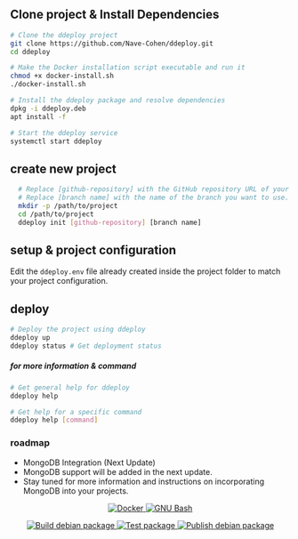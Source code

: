 

## Clone project & Install Dependencies

```sh
# Clone the ddeploy project
git clone https://github.com/Nave-Cohen/ddeploy.git
cd ddeploy

# Make the Docker installation script executable and run it
chmod +x docker-install.sh
./docker-install.sh

# Install the ddeploy package and resolve dependencies
dpkg -i ddeploy.deb
apt install -f

# Start the ddeploy service
systemctl start ddeploy
```

## create new project

```sh
  # Replace [github-repository] with the GitHub repository URL of your project.
  # Replace [branch name] with the name of the branch you want to use.
  mkdir -p /path/to/project
  cd /path/to/project
  ddeploy init [github-repository] [branch name]
```

## setup & project configuration

Edit the `ddeploy.env` file already created inside the project folder to match your project configuration.

## deploy

```sh
# Deploy the project using ddeploy
ddeploy up
ddeploy status # Get deployment status
```

##### for more information & command

```sh
# Get general help for ddeploy
ddeploy help

# Get help for a specific command
ddeploy help [command]
```

### roadmap

- MongoDB Integration (Next Update)
- MongoDB support will be added in the next update.
- Stay tuned for more information and instructions on incorporating MongoDB into your projects.

<p align="center">
  <a href="https://www.docker.com/">
    <img src="https://img.shields.io/badge/Docker-2496ED?style=for-the-badge&logo=Docker&logoColor=white" alt="Docker">
  </a>
  <a href="https://www.gnu.org/software/bash/">
    <img src="https://img.shields.io/badge/bash-black?style=for-the-badge&logo=gnubash&logoColor=white" alt="GNU Bash">
  </a>
</p>

<div align="center" style="text-align: center;">
  <a href="https://github.com/Nave-Cohen/ddeploy/actions/workflows/deb-package-ci.yml">
    <img src="https://img.shields.io/github/actions/workflow/status/Nave-Cohen/ddeploy/deb-package-ci.yml?branch=main&label=Build%20debian%20package&job=build" alt="Build debian package">
  </a>
  <a href="https://github.com/Nave-Cohen/ddeploy/actions/workflows/deb-package-ci.yml">
    <img src="https://img.shields.io/github/actions/workflow/status/Nave-Cohen/ddeploy/deb-package-ci.yml?branch=main&label=Test%20package&job=test" alt="Test package">
  </a>
  <a href="https://github.com/Nave-Cohen/ddeploy/actions/workflows/deb-package-ci.yml">
    <img src="https://img.shields.io/github/actions/workflow/status/Nave-Cohen/ddeploy/deb-package-ci.yml?branch=main&label=Publish%20debian%20package&job=publish" alt="Publish debian package">
  </a>
</div>


